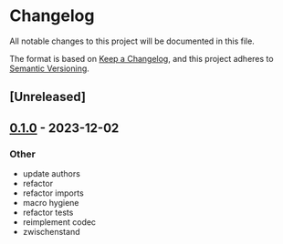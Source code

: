 # Changelog
All notable changes to this project will be documented in this file.

The format is based on [Keep a Changelog](https://keepachangelog.com/en/1.0.0/),
and this project adheres to [Semantic Versioning](https://semver.org/spec/v2.0.0.html).

## [Unreleased]

## [0.1.0](https://github.com/zusi/zusi-rs/releases/tag/zusi-v0.1.0) - 2023-12-02

### Other
- update authors
- refactor
- refactor imports
- macro hygiene
- refactor tests
- reimplement codec
- zwischenstand

